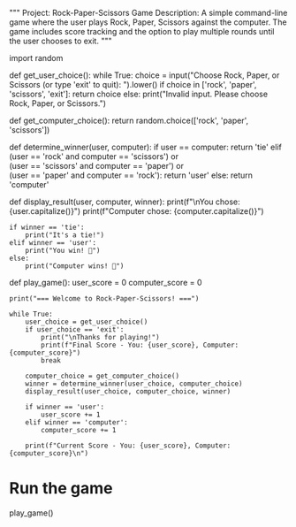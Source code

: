 """
Project: Rock-Paper-Scissors Game
Description:
A simple command-line game where the user plays Rock, Paper, Scissors
against the computer. The game includes score tracking and the option
to play multiple rounds until the user chooses to exit.
"""

import random

def get_user_choice():
    while True:
        choice = input("Choose Rock, Paper, or Scissors (or type 'exit' to quit): ").lower()
        if choice in ['rock', 'paper', 'scissors', 'exit']:
            return choice
        else:
            print("Invalid input. Please choose Rock, Paper, or Scissors.")

def get_computer_choice():
    return random.choice(['rock', 'paper', 'scissors'])

def determine_winner(user, computer):
    if user == computer:
        return 'tie'
    elif (user == 'rock' and computer == 'scissors') or \
         (user == 'scissors' and computer == 'paper') or \
         (user == 'paper' and computer == 'rock'):
        return 'user'
    else:
        return 'computer'

def display_result(user, computer, winner):
    print(f"\nYou chose: {user.capitalize()}")
    print(f"Computer chose: {computer.capitalize()}")

    if winner == 'tie':
        print("It's a tie!")
    elif winner == 'user':
        print("You win! 🎉")
    else:
        print("Computer wins! 🤖")

def play_game():
    user_score = 0
    computer_score = 0

    print("=== Welcome to Rock-Paper-Scissors! ===")

    while True:
        user_choice = get_user_choice()
        if user_choice == 'exit':
            print("\nThanks for playing!")
            print(f"Final Score - You: {user_score}, Computer: {computer_score}")
            break

        computer_choice = get_computer_choice()
        winner = determine_winner(user_choice, computer_choice)
        display_result(user_choice, computer_choice, winner)

        if winner == 'user':
            user_score += 1
        elif winner == 'computer':
            computer_score += 1

        print(f"Current Score - You: {user_score}, Computer: {computer_score}\n")

# Run the game
play_game()
